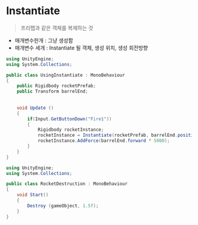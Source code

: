 # Instantiate

> 프리팹과 같은 객체를 복제하는 것

- 매개변수한개 : 그냥 생성함
- 매개변수 세개 : Instantiate 될 객체, 생성 위치, 생성 회전방향



```c#
using UnityEngine;
using System.Collections;

public class UsingInstantiate : MonoBehaviour
{
    public Rigidbody rocketPrefab;
    public Transform barrelEnd;
    
    
    void Update ()
    {
        if(Input.GetButtonDown("Fire1"))
        {
            Rigidbody rocketInstance;
            rocketInstance = Instantiate(rocketPrefab, barrelEnd.position, barrelEnd.rotation) as Rigidbody;
            rocketInstance.AddForce(barrelEnd.forward * 5000);
        }
    }
}
```

```c#
using UnityEngine;
using System.Collections;

public class RocketDestruction : MonoBehaviour
{
    void Start()
    {
        Destroy (gameObject, 1.5f);
    }
}
```